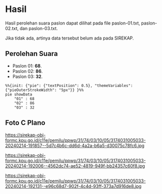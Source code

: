 # Hasil

Hasil perolehan suara paslon dapat dilihat pada file paslon-01.txt, paslon-02.txt, dan paslon-03.txt.

Jika tidak ada, artinya data tersebut belum ada pada SIREKAP.

## Perolehan Suara

 * Paslon 01: **68**.
 * Paslon 02: **86**.
 * Paslon 03: **32**.

```mermaid
%%{init: {"pie": {"textPosition": 0.5}, "themeVariables": {"pieOuterStrokeWidth": "5px"}} }%%
pie showData
    "01" : 68
    "02" : 86
    "03" : 32
```
## Foto C Plano

https://sirekap-obj-formc.kpu.go.id/c11e/pemilu/ppwp/31/74/03/10/05/3174031005033-20240214-191857--5d7c4b6c-dd6d-4a2a-b6a5-d30075c78fc6.jpg

https://sirekap-obj-formc.kpu.go.id/c11e/pemilu/ppwp/31/74/03/10/05/3174031005033-20240214-192006--4562dc74-ae52-4819-949f-bb24357c60f8.jpg

https://sirekap-obj-formc.kpu.go.id/c11e/pemilu/ppwp/31/74/03/10/05/3174031005033-20240214-192131--e96c68d7-902f-4c4d-93ff-373a7d916de8.jpg
